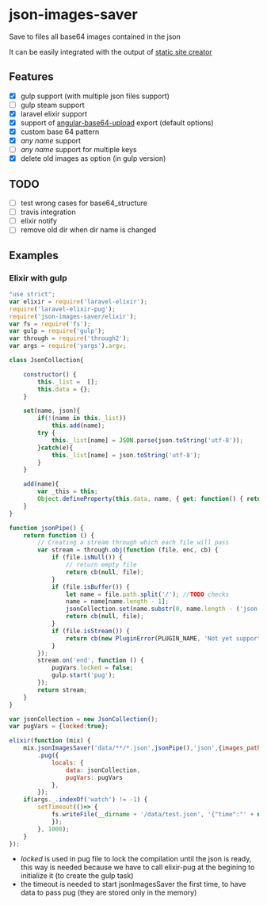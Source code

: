 # json-images-saver

Save to files all base64 images contained in the json

It can be easily integrated with the output of [static site creator](https://github.com/thecsea/static-site-creator)

## Features
- [x] gulp support (with multiple json files support)
- [ ] gulp steam support
- [x] laravel elixir support
- [x] support of [angular-base64-upload](https://github.com/adonespitogo/angular-base64-upload) export (default options)
- [x] custom base 64 pattern
- [x] *any name* support
- [ ] *any name* support for multiple keys
- [x] delete old images as option (in gulp version)

## TODO
- [ ] test wrong cases for base64_structure
- [ ] travis integration
- [ ] elixir notify
- [ ] remove old dir when dir name is changed

## Examples
### Elixir with gulp
``` javascript
"use strict";
var elixir = require('laravel-elixir');
require('laravel-elixir-pug');
require('json-images-saver/elixir');
var fs = require('fs');
var gulp = require('gulp');
var through = require('through2');
var args = require('yargs').argv;

class JsonCollection{

    constructor() {
        this._list =  [];
        this.data = {};
    }

    set(name, json){
        if(!(name in this._list))
            this.add(name);
        try {
            this._list[name] = JSON.parse(json.toString('utf-8'));
        }catch(e){
            this._list[name] = json.toString('utf-8');
        }
    }

    add(name){
        var _this = this;
        Object.defineProperty(this.data, name, { get: function() { return _this._list[name]} , set: function(value){}, enumerable: true, configurable: true});
    }
}

function jsonPipe() {
    return function () {
        // Creating a stream through which each file will pass
        var stream = through.obj(function (file, enc, cb) {
            if (file.isNull()) {
                // return empty file
                return cb(null, file);
            }
            if (file.isBuffer()) {
                let name = file.path.split('/'); //TODO checks
                name = name[name.length - 1];
                jsonCollection.set(name.substr(0, name.length - ('json'.length + 1)), file.contents);
                return cb(null, file);
            }
            if (file.isStream()) {
                return cb(new PluginError(PLUGIN_NAME, 'Not yet supported'));
            }
        });
        stream.on('end', function () {
            pugVars.locked = false;
            gulp.start('pug');
        });
        return stream;
    }
}

var jsonCollection = new JsonCollection();
var pugVars = {locked:true};

elixir(function (mix) {
    mix.jsonImagesSaver('data/**/*.json',jsonPipe(),'json',{images_path:__dirname+'/public/img/data/', delete_files:true})
        .pug({
            locals: {
                data: jsonCollection,
                pugVars: pugVars
            },
        });
    if(args._.indexOf('watch') != -1) {
        setTimeout(()=> {
            fs.writeFile(__dirname + '/data/test.json', '{"time":"' + new Date().toTimeString() + '"}', function () {
            });
        }, 1000);
    }
});

```

- *locked* is used in pug file to lock the compilation until the json is ready, this way is needed because we have to call elixir-pug at the begining to initialize it (to create the gulp task)
- the timeout is needed to start jsonImagesSaver the first time, to have data to pass pug (they are stored only in the memory)